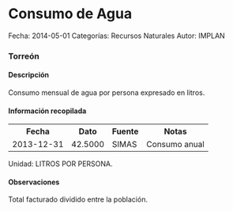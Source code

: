 Consumo de Agua
=====

Fecha: 2014-05-01
Categorías: Recursos Naturales
Autor: IMPLAN

### Torreón

#### Descripción

Consumo mensual de agua por persona expresado en litros.

#### Información recopilada

<table class="table table-hover table-bordered">
  <tr><th>Fecha</th><th>Dato</th><th>Fuente</th><th>Notas</th></tr>
  <tr><td>2013-12-31</td><td>42.5000</td><td>SIMAS</td><td>Consumo anual</td></tr>
</table>

Unidad: LITROS POR PERSONA.

#### Observaciones

Total facturado dividido entre la población.

